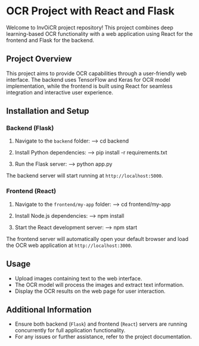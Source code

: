 # OCR Project with React and Flask

Welcome to InvOiCR project repository! This project combines deep learning-based OCR functionality with a web application using React for the frontend and Flask for the backend.

## Project Overview

This project aims to provide OCR capabilities through a user-friendly web interface. The backend uses TensorFlow and Keras for OCR model implementation, while the frontend is built using React for seamless integration and interactive user experience.

## Installation and Setup

### Backend (Flask)

1. Navigate to the `backend` folder:
   --> cd backend

2. Install Python dependencies:
   --> pip install -r requirements.txt

3. Run the Flask server:
   --> python app.py

The backend server will start running at `http://localhost:5000`.

### Frontend (React)

1. Navigate to the `frontend/my-app` folder:
   --> cd frontend/my-app

2. Install Node.js dependencies:
   --> npm install

3. Start the React development server:
   --> npm start
   
The frontend server will automatically open your default browser and load the OCR web application at `http://localhost:3000`.

## Usage

- Upload images containing text to the web interface.
- The OCR model will process the images and extract text information.
- Display the OCR results on the web page for user interaction.

## Additional Information

- Ensure both backend (`Flask`) and frontend (`React`) servers are running concurrently for full application functionality.
- For any issues or further assistance, refer to the project documentation.


